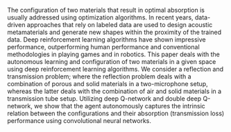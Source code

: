 The configuration of two materials that result in optimal absorption is usually addressed using optimization algorithms. 
In recent years, data-driven approaches that rely on labeled data are used to design acoustic metamaterials and generate new shapes within the proximity of the trained data. 
Deep reinforcement learning algorithms have shown impressive performance, outperforming human performance and conventional methodologies in playing games and in robotics. 
This paper deals with the autonomous learning and configuration of two materials in a given space using deep reinforcement learning algorithms. 
We consider a reflection and transmission problem; where the reflection problem deals with a combination of porous and solid materials in a two-microphone setup, whereas the latter deals with the combination of air and solid materials in a transmission tube setup. 
Utilizing deep Q-network and double deep Q-network, we show that the agent autonomously captures the intrinsic relation between the configurations and their absorption (transmission loss) performance using convolutional neural networks.
